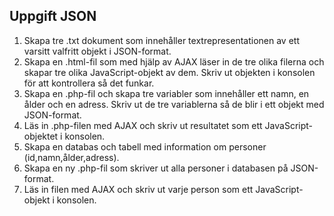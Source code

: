 ## Uppgift JSON

1. Skapa tre .txt dokument som innehåller textrepresentationen av ett varsitt valfritt objekt i JSON-format.
2. Skapa en .html-fil som med hjälp av AJAX läser in de tre olika filerna och skapar tre olika JavaScript-objekt av dem. Skriv ut objekten i konsolen för att kontrollera så det funkar.
3. Skapa en .php-fil och skapa tre variabler som innehåller ett namn, en ålder och en adress. Skriv ut de tre variablerna så de blir i ett objekt med JSON-format.
4. Läs in .php-filen med AJAX och skriv ut resultatet som ett JavaScript-objektet i konsolen.
5. Skapa en databas och tabell med information om personer (id,namn,ålder,adress).
6. Skapa en ny .php-fil som skriver ut alla personer i databasen på JSON-format. 
7. Läs in filen med AJAX och skriv ut varje person som ett JavaScript-objekt i konsolen.
